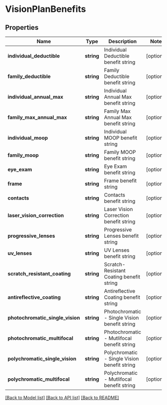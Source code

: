 # VisionPlanBenefits

## Properties
Name | Type | Description | Notes
------------ | ------------- | ------------- | -------------
**individual_deductible** | **string** | Individual Deductible benefit string | [optional] 
**family_deductible** | **string** | Family Deductible benefit string | [optional] 
**individual_annual_max** | **string** | Individual Annual Max benefit string | [optional] 
**family_max_annual_max** | **string** | Family Max Annual Max benefit string | [optional] 
**individual_moop** | **string** | Individual MOOP benefit string | [optional] 
**family_moop** | **string** | Family MOOP benefit string | [optional] 
**eye_exam** | **string** | Eye Exam benefit string | [optional] 
**frame** | **string** | Frame benefit string | [optional] 
**contacts** | **string** | Contacts benefit string | [optional] 
**laser_vision_correction** | **string** | Laser Vision Correction benefit string | [optional] 
**progressive_lenses** | **string** | Progressive Lenses benefit string | [optional] 
**uv_lenses** | **string** | UV Lenses benefit string | [optional] 
**scratch_resistant_coating** | **string** | Scratch-Resistant Coating benefit string | [optional] 
**antireflective_coating** | **string** | Antireflective Coating benefit string | [optional] 
**photochromatic_single_vision** | **string** | Photochromatic - Single Vision benefit string | [optional] 
**photochromatic_multifocal** | **string** | Photochromatic - Mutlifocal benefit string | [optional] 
**polychromatic_single_vision** | **string** | Polychromatic - Single Vision benefit string | [optional] 
**polychromatic_multifocal** | **string** | Polychromatic - Mutlifocal benefit string | [optional] 

[[Back to Model list]](../README.md#documentation-for-models) [[Back to API list]](../README.md#documentation-for-api-endpoints) [[Back to README]](../README.md)



